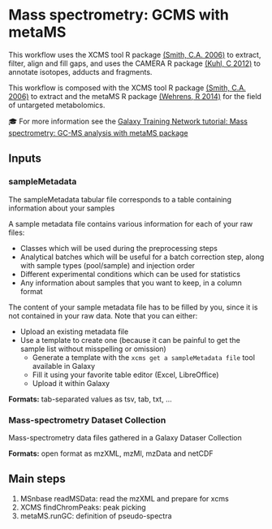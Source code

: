 # Mass spectrometry: GCMS with metaMS 

This workflow uses the XCMS tool R package [(Smith, C.A. 2006)](https://bioconductor.org/packages/release/bioc/html/xcms.html) to extract, filter, align and fill gaps, and uses the CAMERA R package [(Kuhl, C 2012)](https://bioconductor.org/packages/release/bioc/html/CAMERA.html) to annotate isotopes, adducts and fragments.

This workflow is composed with the XCMS tool R package [(Smith, C.A. 2006)](https://bioconductor.org/packages/release/bioc/html/xcms.html) to extract and the metaMS R package [(Wehrens, R 2014)](https://bioconductor.org/packages/release/bioc/html/metaMS.html) for the field of untargeted metabolomics. 

🎓 For more information see the [Galaxy Training Network tutorial: Mass spectrometry: GC-MS analysis with metaMS package](https://training.galaxyproject.org/training-material/topics/metabolomics/tutorials/gcms/tutorial.html)

## Inputs
### sampleMetadata
The sampleMetadata tabular file corresponds to a table containing information about your samples

A sample metadata file contains various information for each of your raw files:
- Classes which will be used during the preprocessing steps
- Analytical batches which will be useful for a batch correction step, along with sample types (pool/sample) and injection order
- Different experimental conditions which can be used for statistics
- Any information about samples that you want to keep, in a column format

The content of your sample metadata file has to be filled by you, since it is not contained in your raw data. Note that you can either:
- Upload an existing metadata file
- Use a template to create one (because it can be painful to get the sample list without misspelling or omission)
  - Generate a template with the `xcms get a sampleMetadata file` tool available in Galaxy
  - Fill it using your favorite table editor (Excel, LibreOffice)
  - Upload it within Galaxy

**Formats:** tab-separated values as tsv, tab, txt, ...

### Mass-spectrometry Dataset Collection
Mass-spectrometry data files gathered in a Galaxy Dataser Collection

**Formats:** open format as mzXML, mzMl, mzData and netCDF

## Main steps
1. MSnbase readMSData: read the mzXML and prepare for xcms
2. XCMS findChromPeaks: peak picking
3. metaMS.runGC: definition of pseudo-spectra
